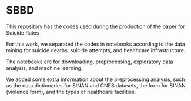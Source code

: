 # SBBD
This repository has the codes used during the production of the paper for Suicide Rates

For this work, we separated the codes in notebooks according to the data mining for suicide deaths, suicide attempts, and healthcare infrastructure.

The notebooks are for downloading, preprocessing, exploratory data analysis, and machine learning.

We added some extra information about the preprocessing analysis, such as the data dictionaries for SINAN and CNES datasets, the form for SINAN (violence form), and the types of healthcare facilities.
